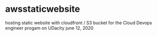 # awsstaticwebsite
hosting static website with cloudfront / S3 bucket for the Cloud Devops engineer progam on UDacity june 12, 2020
